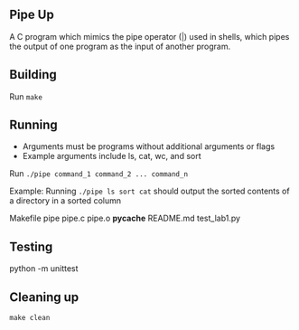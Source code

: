 ## Pipe Up
A C program which mimics the pipe operator (|) used in shells, which pipes the output of one program as the input of another program.

## Building
Run `make`

## Running
- Arguments must be programs without additional arguments or flags
- Example arguments include ls, cat, wc, and sort

Run `./pipe command_1 command_2 ... command_n`

Example:
Running `./pipe ls sort cat` should output the sorted contents of a directory in a sorted column

Makefile
pipe
pipe.c
pipe.o
__pycache__
README.md
test_lab1.py

## Testing
python -m unittest

## Cleaning up
`make clean`
